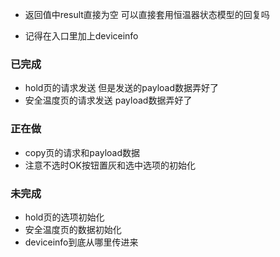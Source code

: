 * 返回值中result直接为空 可以直接套用恒温器状态模型的回复吗

* 记得在入口里加上deviceinfo



### 已完成

* hold页的请求发送 但是发送的payload数据弄好了
* 安全温度页的请求发送 payload数据弄好了



### 正在做

* copy页的请求和payload数据
* 注意不选时OK按钮置灰和选中选项的初始化



### 未完成

* hold页的选项初始化
* 安全温度页的数据初始化
* deviceinfo到底从哪里传进来